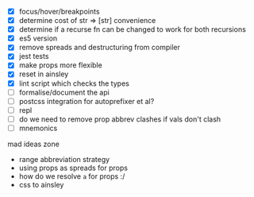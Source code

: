 - [x] focus/hover/breakpoints
- [x] determine cost of str => [str] convenience
- [x] determine if a recurse fn can be changed to work for both recursions
- [x] es5 version
- [x] remove spreads and destructuring from compiler
- [x] jest tests
- [x] make props more flexible
- [x] reset in ainsley
- [x] lint script which checks the types
- [ ] formalise/document the api
- [ ] postcss integration for autoprefixer et al?
- [ ] repl
- [ ] do we need to remove prop abbrev clashes if vals don't clash
- [ ] mnemonics

mad ideas zone

- range abbreviation strategy
- using props as spreads for props
- how do we resolve `a` for props :/
- css to ainsley
